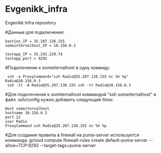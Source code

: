 # Evgenikk_infra
Evgenikk Infra repository

#Данные для подключения:
```
bastion_IP = 35.207.138.155
someinternalhost_IP = 10.156.0.3

testapp_IP = 35.242.229.74 
testapp_port = 9292
```
#Подключение к someiternalhost в одну команду:
```
 ssh -o ProxyCommand="ssh Radio@35.207.138.155 nc %h %p" Radio@10.156.0.3
 ssh -tt -A Radio@35.207.138.155 ssh -tt Radio@10.156.0.3
```

#Для подключения к somiternalhost коммандой "ssh someiternalhost" в файл .ssh/config нужно добавить следующий блок:
```
Host someiternalhost
hostname 10.156.0.3
port 22
user Radio
ProxyCommand ssh Radio@35.207.138.155 nc %h %p
```
#Для создания правила в firewall на puma-server  используется комманда:
gcloud compute firewall-rules create default-puma-server --allow=TCP:9292 --target-tags=puma-server

